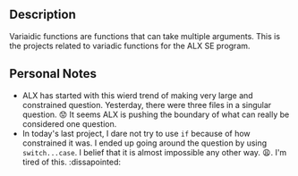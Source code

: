 ## Description
Variaidic functions are functions that can take multiple arguments. This is the projects related to variadic functions for the ALX SE program.

## Personal Notes
* ALX has started with this wierd trend of making very large and constrained question. Yesterday, there were three files in a singular question. :worried: It seems ALX is pushing the boundary of what can really be considered one question.
* In today's last project, I dare not try to use `if` because of how constrained it was. I ended up going around the question by using `switch...case`. I belief that it is almost impossible any other way. :weary:. I'm tired of this. :dissapointed:
